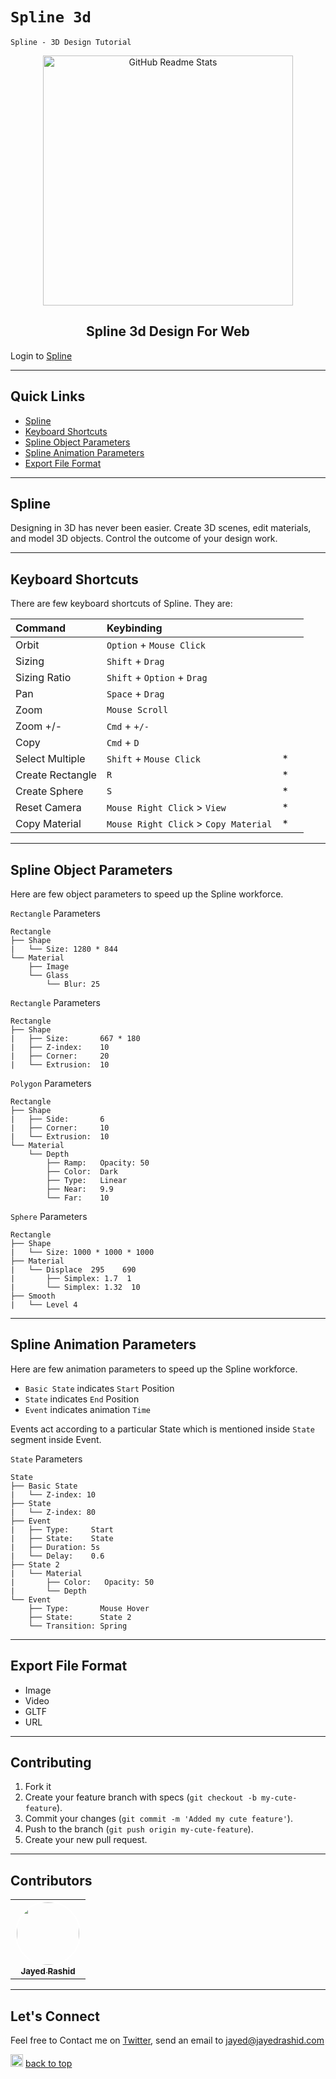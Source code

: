 
# `Spline 3d`

`Spline - 3D Design Tutorial`

<p align="center">
 <img width="400px" src="https://images.ctfassets.net/ooa29xqb8tix/3o9JjDLNNqNyctDjtHUg2T/50b3c6a6abb2c3a1a1969803d87349ed/Create_3D_site_with_Spline_and_React_image_1.jpg" align="center" alt="GitHub Readme Stats" />
 <h2 align="center">Spline 3d Design For Web</h2>
</p>

Login to [Spline](https://app.spline.design/signin)


---

## Quick Links

- [Spline](#spline)
- [Keyboard Shortcuts](#keyboard-shortcuts)
- [Spline Object Parameters](#spline-object-parameters)
- [Spline Animation Parameters](#spline-animation-parameters)
- [Export File Format](#export-file-format)



---

## Spline

Designing in 3D has never been easier. Create 3D scenes, edit materials, and model 3D objects. Control the outcome of your design work.

---

## Keyboard Shortcuts

There are few keyboard shortcuts of Spline. They are:


| Command            | Keybinding                            |   |  |
|:-------------------|:--------------------------------------|---|--|
| Orbit              | `Option` + `Mouse Click`              |   |  |
| Sizing             | `Shift` + `Drag`                      |   |  |
| Sizing Ratio       | `Shift` + `Option` + `Drag`           |   |  |
| Pan                | `Space` + `Drag`                      |   |  |
| Zoom               | `Mouse Scroll`                        |   |  |
| Zoom +/-           | `Cmd` + `+/-`                         |   |  |
| Copy               | `Cmd` + `D`                           |   |  |
| Select Multiple    | `Shift` + `Mouse Click`               | * |  |
| Create Rectangle   | `R`                                   | * |  |
| Create Sphere      | `S`                                   | * |  |
| Reset Camera       | `Mouse Right Click` > `View`          | * |  |
| Copy Material      | `Mouse Right Click` > `Copy Material` | * |  |


---

## Spline Object Parameters

Here are few object parameters to speed up the Spline workforce.

`Rectangle` Parameters

```
Rectangle
├── Shape
|   └── Size: 1280 * 844
└── Material
    ├── Image
    └── Glass
        └── Blur: 25
```

`Rectangle` Parameters

```
Rectangle
├── Shape
|   ├── Size:       667 * 180
|   ├── Z-index:    10
|   ├── Corner:     20
|   └── Extrusion:  10
```

`Polygon` Parameters

```
Rectangle
├── Shape
|   ├── Side:       6
|   ├── Corner:     10
|   └── Extrusion:  10
└── Material
    └── Depth
        ├── Ramp:   Opacity: 50
        ├── Color:  Dark
        ├── Type:   Linear
        ├── Near:   9.9
        └── Far:    10
```

`Sphere` Parameters

```
Rectangle
├── Shape
|   └── Size: 1000 * 1000 * 1000
├── Material
|   └── Displace  295    690
|       ├── Simplex: 1.7  1
|       └── Simplex: 1.32  10
├── Smooth
|   └── Level 4

```


---

## Spline Animation Parameters

Here are few animation parameters to speed up the Spline workforce.

- `Basic State` indicates `Start` Position
- `State` indicates `End` Position
- `Event` indicates animation `Time`

Events act according to a particular State which is mentioned inside `State` segment inside Event. 

`State` Parameters

```
State
├── Basic State
|   └── Z-index: 10
├── State
|   └── Z-index: 80
├── Event
|   ├── Type:     Start
|   ├── State:    State
|   ├── Duration: 5s
|   └── Delay:    0.6
├── State 2
|   └── Material
|       ├── Color:   Opacity: 50
|       └── Depth
└── Event
    ├── Type:       Mouse Hover
    ├── State:      State 2
    └── Transition: Spring
```

---

## Export File Format

- Image
- Video
- GLTF
- URL


---

## Contributing

1. Fork it
2. Create your feature branch with specs (`git checkout -b my-cute-feature`).
3. Commit your changes (`git commit -m 'Added my cute feature'`).
4. Push to the branch (`git push origin my-cute-feature`).
5. Create your new pull request.

---

## Contributors

<table>
  <tr>
    <td align="center"><a href="https://jayedrashid.com/"><img src="https://avatars.githubusercontent.com/u/68325519?s=400&u=c3380d6ce56295f87d4f877de9ca04b7adf28d55&v=4" width="100px;" style="border-radius:50%; border:2px solid white;" alt=""/><br /><sub><b>Jayed Rashid</b></sub></a><br />   
  </tr>
</table>

---

## Let's Connect

Feel free to Contact me on [Twitter](https://mobile.twitter.com/jayedrashid), send an email to jayed@jayedrashid.com

<img height="20" src="https://www.bollywoodmdb.com/images/uparrow.gif"> [back to top](#quick-links)<br>

